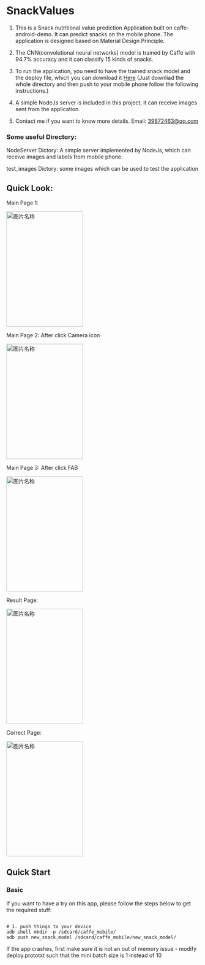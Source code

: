 SnackValues
==================
1. This is a Snack nutritional value prediction Application built on caffe-android-demo. It can predict snacks on the mobile phone. The application is designed based on Material Design Principle.

2. The CNN(convolutional neural networks) model is trained by Caffe with 94.7% accuracy and it can classify 15 kinds of snacks.

3. To run the application, you need to have the trained snack model and the deploy file, which you can download it [Here](https://drive.google.com/open?id=0B8Z5vuz1VS_TWHpoRU4xZnhLT2c) (Just downliad the whole directory and then push to your mobile phone follow the following instructions.)

4. A simple NodeJs server is included in this project, it can receive images sent from the application.

5. Contact me if you want to know more details.
   Email: 39872463@qq.com


### Some useful Directory:
NodeServer Dictory: A simple server implemented by NodeJs, which can receive images and labels from mobile phone.

test_images Dictory: some images which can be used to test the application

## Quick Look:

Main Page 1:

<img src="https://github.com/JunbinWang/SnackValues/blob/master/Other%20Stuff/Original%20UI/Screenshot_2017-03-29-22-50-05.png?raw=true" width = "200" height = "300" alt="图片名称" align=center />


Main Page 2: After click Camera icon

<img src="https://github.com/JunbinWang/SnackValues/blob/master/Other%20Stuff/Original%20UI/Screenshot_2017-03-29-22-50-22.png?raw=true" width = "200" height = "300" alt="图片名称" align=center />


Main Page 3: After click FAB

<img src="https://github.com/JunbinWang/SnackValues/blob/master/Other%20Stuff/Original%20UI/Screenshot_2017-03-29-22-50-11.png?raw=true" width = "200" height = "300" alt="图片名称" align=center />




Result Page:

<img src="https://github.com/JunbinWang/SnackValues/blob/master/Other%20Stuff/Original%20UI/Screenshot_2017-03-29-22-51-24.png?raw=true " width = "200" height = "300" alt="图片名称" align=center />

Correct Page:

<img src="https://github.com/JunbinWang/SnackValues/blob/master/Other%20Stuff/Original%20UI/Screenshot_2017-03-29-22-51-34.png?raw=true" width = "200" height = "300" alt="图片名称" align=center />

## Quick Start

### Basic

If you want to have a try on this app, please follow the steps below to get the required stuff:

```shell

# 1. push things to your device
adb shell mkdir -p /sdcard/caffe_mobile/
adb push new_snack_model /sdcard/caffe_mobile/new_snack_model/
```
If the app crashes, first make sure it is not an out of memory issue - modify deploy.prototxt such that the mini batch size is 1 instead of 10
